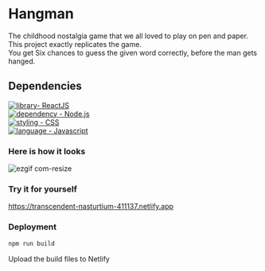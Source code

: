# Hangman
The childhood nostalgia game that we all loved to play on pen and paper.<br>
This project exactly replicates the game.<br>
You get Six chances to guess the given word correctly, before the man gets hanged.

## Dependencies
[![library- ReactJS](https://img.shields.io/badge/React-20232A?style=for-the-badge&logo=react&logoColor=61DAFB)](https://reactjs.org)<br>
[![dependency - Node.js](https://img.shields.io/badge/Node.js-339933?style=for-the-badge&logo=nodedotjs&logoColor=white)](https://nodejs.org/en/)<br>
[![styling - CSS](https://img.shields.io/badge/CSS3-1572B6?style=for-the-badge&logo=css3&logoColor=%23D8F32E)](https://web.dev/learn/css/)<br>
[![language - Javascript](https://img.shields.io/static/v1?label=language&message=Javascript&color=%23F39C2E)](https://www.javascript.com/)<br>

### Here is how it looks
![ezgif com-resize](https://user-images.githubusercontent.com/64829176/224036704-05d53a57-21ca-4cb2-9367-04d2e6a40e7a.gif)





### Try it for yourself
https://transcendent-nasturtium-411137.netlify.app


### Deployment
```bash
npm run build
```
Upload the build files to Netlify
